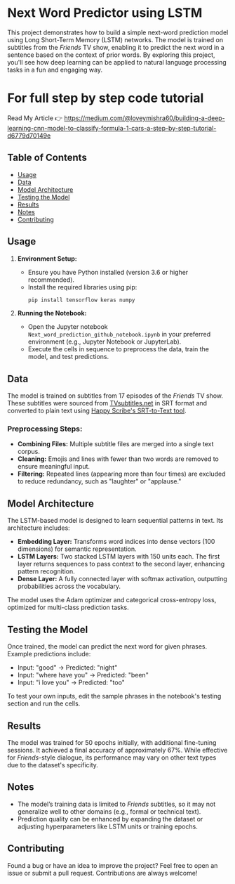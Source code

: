 # Next Word Predictor using LSTM

This project demonstrates how to build a simple next-word prediction model using Long Short-Term Memory (LSTM) networks. The model is trained on subtitles from the *Friends* TV show, enabling it to predict the next word in a sentence based on the context of prior words. By exploring this project, you'll see how deep learning can be applied to natural language processing tasks in a fun and engaging way.

# For full step by step code tutorial
Read My Article 👉 https://medium.com/@loveymishra60/building-a-deep-learning-cnn-model-to-classify-formula-1-cars-a-step-by-step-tutorial-d6779d70149e


## Table of Contents

- [Usage](#usage)
- [Data](#data)
- [Model Architecture](#model-architecture)
- [Testing the Model](#testing-the-model)
- [Results](#results)
- [Notes](#notes)
- [Contributing](#contributing)

## Usage

1. **Environment Setup:**
   - Ensure you have Python installed (version 3.6 or higher recommended).
   - Install the required libraries using pip:
     ```bash
     pip install tensorflow keras numpy
     ```

2. **Running the Notebook:**
   - Open the Jupyter notebook `Next_word_prediction_github_notebook.ipynb` in your preferred environment (e.g., Jupyter Notebook or JupyterLab).
   - Execute the cells in sequence to preprocess the data, train the model, and test predictions.

## Data

The model is trained on subtitles from 17 episodes of the *Friends* TV show. These subtitles were sourced from [TVsubtitles.net](https://www.tvsubtitles.net/subtitle-65-10-en.html) in SRT format and converted to plain text using [Happy Scribe's SRT-to-Text tool](https://www.happyscribe.com/subtitle-tools/convert-srt-to-text).

### Preprocessing Steps:
- **Combining Files:** Multiple subtitle files are merged into a single text corpus.
- **Cleaning:** Emojis and lines with fewer than two words are removed to ensure meaningful input.
- **Filtering:** Repeated lines (appearing more than four times) are excluded to reduce redundancy, such as "laughter" or "applause."

## Model Architecture

The LSTM-based model is designed to learn sequential patterns in text. Its architecture includes:

- **Embedding Layer:** Transforms word indices into dense vectors (100 dimensions) for semantic representation.
- **LSTM Layers:** Two stacked LSTM layers with 150 units each. The first layer returns sequences to pass context to the second layer, enhancing pattern recognition.
- **Dense Layer:** A fully connected layer with softmax activation, outputting probabilities across the vocabulary.

The model uses the Adam optimizer and categorical cross-entropy loss, optimized for multi-class prediction tasks.

## Testing the Model

Once trained, the model can predict the next word for given phrases. Example predictions include:

- Input: "good" → Predicted: "night"
- Input: "where have you" → Predicted: "been"
- Input: "i love you" → Predicted: "too"

To test your own inputs, edit the sample phrases in the notebook's testing section and run the cells.

## Results

The model was trained for 50 epochs initially, with additional fine-tuning sessions. It achieved a final accuracy of approximately 67%. While effective for *Friends*-style dialogue, its performance may vary on other text types due to the dataset's specificity.

## Notes

- The model’s training data is limited to *Friends* subtitles, so it may not generalize well to other domains (e.g., formal or technical text).
- Prediction quality can be enhanced by expanding the dataset or adjusting hyperparameters like LSTM units or training epochs.

## Contributing

Found a bug or have an idea to improve the project? Feel free to open an issue or submit a pull request. Contributions are always welcome!
